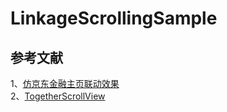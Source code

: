 # LinkageScrollingSample

## 参考文献

1、[仿京东金融主页联动效果](https://blog.csdn.net/mars314/article/details/80144663)      
2、[TogetherScrollView](https://github.com/meiniepan/TogetherScrollView)     


